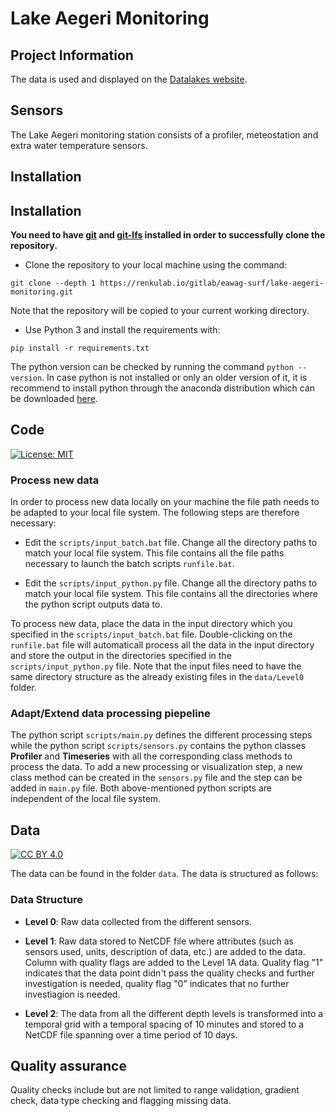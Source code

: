 # Lake Aegeri Monitoring

## Project Information

The data is used and displayed on the [Datalakes website](https://www.datalakes-eawag.ch/).

## Sensors

The Lake Aegeri monitoring station consists of a profiler, meteostation and extra water temperature sensors. 

## Installation

## Installation

**You need to have [git](https://git-scm.com/downloads) and [git-lfs](https://git-lfs.github.com/) installed in order to successfully clone the repository.**

- Clone the repository to your local machine using the command: 

 `git clone --depth 1 https://renkulab.io/gitlab/eawag-surf/lake-aegeri-monitoring.git`
 
 Note that the repository will be copied to your current working directory.

- Use Python 3 and install the requirements with:

 `pip install -r requirements.txt`

 The python version can be checked by running the command `python --version`. In case python is not installed or only an older version of it, it is recommend to install python through the anaconda distribution which can be downloaded [here](https://www.anaconda.com/products/individual). 

## Code

[![License: MIT][mit-by-shield]][mit-by]

### Process new data

In order to process new data locally on your machine the file path needs to be adapted to your local file system. The following steps are therefore necessary: 

- Edit the `scripts/input_batch.bat` file. Change all the directory paths to match your local file system. This file contains all the file paths necessary to launch the batch scripts `runfile.bat`.

- Edit the `scripts/input_python.py` file. Change all the directory paths to match your local file system. This file contains all the directories where the python script outputs data to.

To process new data, place the data in the input directory which you specified in the `scripts/input_batch.bat` file. 
Double-clicking on the `runfile.bat` file will automaticall process all the data in the input directory and store the output 
in the directories specified in the `scripts/input_python.py` file. Note that the input files need to have the same 
directory structure as the already existing files in the `data/Level0` folder. 

### Adapt/Extend data processing piepeline

The python script `scripts/main.py` defines the different processing steps while the python script `scripts/sensors.py` contains the python classes **Profiler** and **Timeseries** with all the corresponding 
class methods to process the data. To add a new processing or visualization step, a new class method can be created in the `sensors.py` file and the step can be added in `main.py` file.
Both above-mentioned python scripts are independent of the local file system.

## Data

[![CC BY 4.0][cc-by-shield]][cc-by] 

The data can be found in the folder `data`. The data is structured as follows:

### Data Structure

- **Level 0**: Raw data collected from the different sensors.

- **Level 1**: Raw data stored to NetCDF file where attributes (such as sensors used, units, description of data, etc.) are added to the data. Column with quality flags are added to the Level 1A data. Quality flag "1" indicates that the data point didn't pass the 
quality checks and further investigation is needed, quality flag "0" indicates that no further investiagion is needed.

- **Level 2**: The data from all the different depth levels is transformed into a temporal grid with a temporal spacing of 10 minutes and stored to a 
NetCDF file spanning over a time period of 10 days.



## Quality assurance

Quality checks include but are not limited to range validation, gradient check, data type checking and flagging missing data.

[cc-by]: http://creativecommons.org/licenses/by/4.0/
[cc-by-shield]: https://img.shields.io/badge/License-CC%20BY%204.0-g.svg?label=Data%20License
[mit-by]: https://opensource.org/licenses/MIT
[mit-by-shield]: https://img.shields.io/badge/License-MIT-g.svg?label=Code%20License
